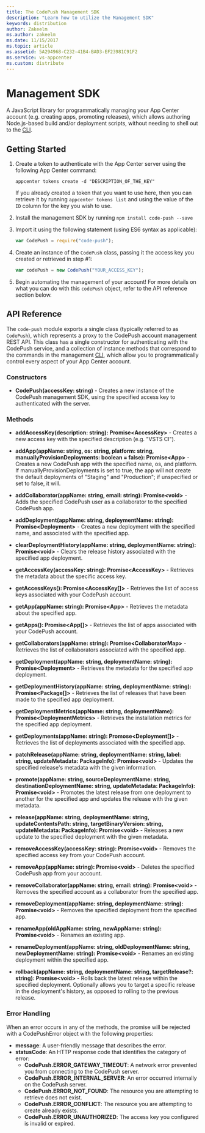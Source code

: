 ```yaml
---
title: The CodePush Management SDK
description: "Learn how to utilize the Management SDK"
keywords: distribution
author: Zakeelm
ms.author: zakeelm
ms.date: 11/15/2017
ms.topic: article
ms.assetid: 5A294968-C232-41B4-BAD3-EF23981C91F2
ms.service: vs-appcenter
ms.custom: distribute
---
```


# Management SDK

A JavaScript library for programmatically managing your App Center account (e.g. creating apps, promoting releases), which allows authoring Node.js-based build and/or deployment scripts, without needing to shell out to the [CLI](./CLI.md).


## Getting Started

1. Create a token to authenticate with the App Center server using the following App Center command:

    ```shell
    appcenter tokens create -d "DESCRIPTION_OF_THE_KEY"
    ```
    
    If you already created a token that you want to use here, then you can retrieve it by running `appcenter tokens list` and using the value of the `ID` column for the key you wish to use.
    
2. Install the management SDK by running `npm install code-push --save`

3. Import it using the following statement (using ES6 syntax as applicable):

    ```javascript
    var CodePush = require("code-push");    
    ```
    
4. Create an instance of the `CodePush` class, passing it the access key you created or retrieved in step #1:

    ```javascript
    var codePush = new CodePush("YOUR_ACCESS_KEY");
    ```

5. Begin automating the management of your account! For more details on what you can do with this `codePush` object, refer to the API reference section below.

## API Reference

The `code-push` module exports a single class (typically referred to as `CodePush`), which represents a proxy to the CodePush account management REST API. This class has a single constructor for authenticating with the CodePush service, and a collection of instance methods that correspond to the commands in the management [CLI](./CLI.md), which allow you to programmatically control every aspect of your App Center account.

### Constructors

- **CodePush(accessKey: string)** - Creates a new instance of the CodePush management SDK, using the specified access key to authenticated with the server.

### Methods

- **addAccessKey(description: string): Promise&lt;AccessKey&gt;** - Creates a new access key with the specified description (e.g. "VSTS CI").

- **addApp(appName: string, os: string, platform: string, manuallyProvisionDeployments: boolean = false): Promise&lt;App&gt;** - Creates a new CodePush app with the specified name, os, and platform. If manuallyProvisionDeployments is set to true, the app will not create the default deployments of "Staging" and "Production"; if unspecified or set to false, it will.

- **addCollaborator(appName: string, email: string): Promise&lt;void&gt;** - Adds the specified CodePush user as a collaborator to the specified CodePush app.

- **addDeployment(appName: string, deploymentName: string): Promise&lt;Deployment&gt;** - Creates a new deployment with the specified name, and associated with the specified app.

- **clearDeploymentHistory(appName: string, deploymentName: string): Promise&lt;void&gt;** - Clears the release history associated with the specified app deployment.

- **getAccessKey(accessKey: string): Promise&lt;AccessKey&gt;** - Retrieves the metadata about the specific access key.

- **getAccessKeys(): Promise&lt;AccessKey[]&gt;** - Retrieves the list of access keys associated with your CodePush account.

- **getApp(appName: string): Promise&lt;App&gt;** - Retrieves the metadata about the specified app.

- **getApps(): Promise&lt;App[]&gt;** - Retrieves the list of apps associated with your CodePush account.

- **getCollaborators(appName: string): Promise&lt;CollaboratorMap&gt;** - Retrieves the list of collaborators associated with the specified app.

- **getDeployment(appName: string, deploymentName: string): Promise&lt;Deployment&gt;** - Retrieves the metadata for the specified app deployment.

- **getDeploymentHistory(appName: string, deploymentName: string): Promise&lt;Package[]&gt;** - Retrieves the list of releases that have been made to the specified app deployment.

- **getDeploymentMetrics(appName: string, deploymentName): Promise&lt;DeploymentMetrics&gt;** - Retrieves the installation metrics for the specified app deployment. 

- **getDeployments(appName: string): Promose&lt;Deployment[]&gt;** - Retrieves the list of deployments associated with the specified app.

- **patchRelease(appName: string, deploymentName: string, label: string, updateMetadata: PackageInfo): Promise&lt;void&gt;** - Updates the specified release's metadata with the given information.

- **promote(appName: string, sourceDeploymentName: string, destinationDeploymentName: string, updateMetadata: PackageInfo): Promise&lt;void&gt;** - Promotes the latest release from one deployment to another for the specified app and updates the release with the given metadata.

- **release(appName: string, deploymentName: string, updateContentsPath: string, targetBinaryVersion: string, updateMetadata: PackageInfo): Promise&lt;void&gt;** - Releases a new update to the specified deployment with the given metadata.

- **removeAccessKey(accessKey: string): Promise&lt;void&gt;** - Removes the specified access key from your CodePush account.

- **removeApp(appName: string): Promise&lt;void&gt;** - Deletes the specified CodePush app from your account.

- **removeCollaborator(appName: string, email: string): Promise&lt;void&gt;** - Removes the specified account as a collaborator from the specified app.

- **removeDeployment(appName: string, deploymentName: string): Promise&lt;void&gt;** - Removes the specified deployment from the specified app.

- **renameApp(oldAppName: string, newAppName: string): Promise&lt;void&gt;** - Renames an existing app.

- **renameDeployment(appName: string, oldDeploymentName: string, newDeploymentName: string): Promise&lt;void&gt;** - Renames an existing deployment within the specified app.

- **rollback(appName: string, deploymentName: string, targetRelease?: string): Promise&lt;void&gt;** - Rolls back the latest release within the specified deployment. Optionally allows you to target a specific release in the deployment's history, as opposed to rolling to the previous release.

### Error Handling

When an error occurs in any of the methods, the promise will be rejected with a CodePushError object with the following properties:

- **message**: A user-friendly message that describes the error.
- **statusCode**: An HTTP response code that identifies the category of error:
  - **CodePush.ERROR_GATEWAY_TIMEOUT**: A network error prevented you from connecting to the CodePush server.
  - **CodePush.ERROR_INTERNAL_SERVER**: An error occurred internally on the CodePush server.
  - **CodePush.ERROR_NOT_FOUND**: The resource you are attempting to retrieve does not exist.
  - **CodePush.ERROR_CONFLICT**: The resource you are attempting to create already exists.
  - **CodePush.ERROR_UNAUTHORIZED**: The access key you configured is invalid or expired.
